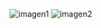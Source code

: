 ![imagen1](https://github.com/VazquezRamses/Simulacion-RamsesVazquez/assets/75146427/a1841a92-7cce-4e69-82ef-ae7e37d3ba45)
![imagen2](https://github.com/VazquezRamses/Simulacion-RamsesVazquez/assets/75146427/9730379c-7326-48ee-a32a-e263e9961915)
